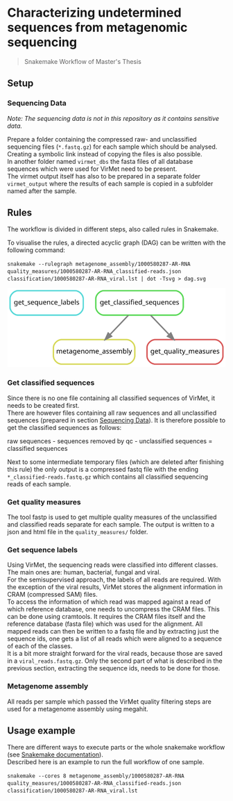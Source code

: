 # Characterizing undetermined sequences from metagenomic sequencing
> Snakemake Workflow of Master's Thesis

## Setup

### Sequencing Data
*Note: The sequencing data is not in this repository as it contains sensitive data.*  

Prepare a folder containing the compressed raw- and unclassified sequencing files (`*.fastq.gz`) for each sample which should be analysed. Creating a symbolic link instead of copying the files is also possible.  
In another folder named `virmet_dbs` the fasta files of all database sequences which were used for VirMet need to be present.  
The virmet output itself has also to be prepared in a separate folder `virmet_output` where the results of each sample is copied in a subfolder named after the sample.

## Rules
The workflow is divided in different steps, also called rules in Snakemake.

To visualise the rules, a directed acyclic graph (DAG) can be written with the following command:

`snakemake --rulegraph metagenome_assembly/1000580287-AR-RNA quality_measures/1000580287-AR-RNA_classified-reads.json classification/1000580287-AR-RNA_viral.lst | dot -Tsvg > dag.svg`

![DAG of all rules](dag.svg)

### Get classified sequences
Since there is no one file containing all classified sequences of VirMet, it needs to be created first.  
There are however files containing all raw sequences and all unclassified sequences (prepared in section [Sequencing Data](sequencing-data)). It is therefore possible to get the classified sequences as follows:  

raw sequences - sequences removed by qc - unclassified sequences = classified sequences  

Next to some intermediate temporary files (which are deleted after finishing this rule) the only output is a compressed fastq file with the ending `*_classified-reads.fastq.gz` which contains all classified sequencing reads of each sample.

### Get quality measures
The tool fastp is used to get multiple quality measures of the unclassified and classified reads separate for each sample. The output is written to a json and html file in the `quality_measures/` folder.

### Get sequence labels
Using VirMet, the sequencing reads were classified into different classes. The main ones are: human, bacterial, fungal and viral.  
For the semisupervised approach, the labels of all reads are required. With the exception of the viral results, VirMet stores the alignment information in CRAM (compressed SAM) files.  
To access the information of which read was mapped against a read of which reference database, one needs to uncompress the CRAM files. This can be done using cramtools. It requires the CRAM files itself and the reference database (fasta file) which was used for the alignment. All mapped reads can then be written to a fastq file and by extracting just the sequence ids, one gets a list of all reads which were aligned to a sequence of each of the classes.  
It is a bit more straight forward for the viral reads, because those are saved in a `viral_reads.fastq.gz`. Only the second part of what is described in the previous section, extracting the sequence ids, needs to be done for those.

### Metagenome assembly
All reads per sample which passed the VirMet quality filtering steps are used for a metagenome assembly using megahit.

## Usage example
There are different ways to execute parts or the whole snakemake workflow (see [Snakemake documentation](https://snakemake.readthedocs.io/en/stable/)).  
Described here is an example to run the full workflow of one sample.

`snakemake --cores 8 metagenome_assembly/1000580287-AR-RNA quality_measures/1000580287-AR-RNA_classified-reads.json classification/1000580287-AR-RNA_viral.lst`
